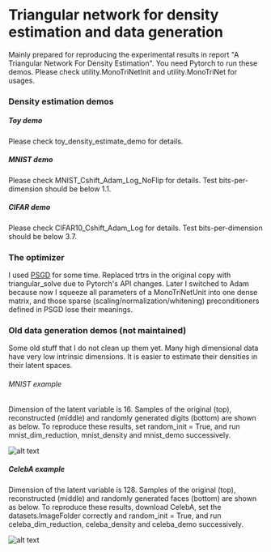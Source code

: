 # Triangular network for density estimation and data generation
Mainly prepared for reproducing the experimental results in report "A Triangular Network For Density Estimation". You need Pytorch to run these demos. Please check utility.MonoTriNetInit and utility.MonoTriNet for usages. 

### Density estimation demos
##### Toy demo
Please check toy_density_estimate_demo for details. 
##### MNIST demo
Please check MNIST_Cshift_Adam_Log_NoFlip for details. Test bits-per-dimension should be below 1.1.
##### CIFAR demo
Please check CIFAR10_Cshift_Adam_Log for details. Test bits-per-dimension should be below 3.7. 

### The optimizer
I used [PSGD](https://github.com/lixilinx/psgd_torch) for some time. Replaced trtrs in the original copy with triangular_solve due to Pytorch's API changes. Later I switched to Adam because now I squeeze all parameters of a MonoTriNetUnit into one dense matrix, and those sparse (scaling/normalization/whitening) preconditioners defined in PSGD lose their meanings. 

### Old data generation demos (not maintained)
Some old stuff that I do not clean up them yet. Many high dimensional data have very low intrinsic dimensions. It is easier to estimate their densities in their latent spaces.    
###### MNIST example
Dimension of the latent variable is 16. Samples of the original (top), reconstructed (middle) and randomly generated digits (bottom) are shown as below. To reproduce these results, set random_init = True, and run mnist_dim_reduction, mnist_density and mnist_demo successively.         

![alt text](https://github.com/lixilinx/TriNet4PdfEst/blob/master/misc/mnist_demo.png)

##### CelebA example
Dimension of the latent variable is 128. Samples of the original (top), reconstructed (middle) and randomly generated faces (bottom) are shown as below. To reproduce these results, download CelebA, set the datasets.ImageFolder correctly and random_init = True, and run celeba_dim_reduction, celeba_density and celeba_demo successively.

![alt text](https://github.com/lixilinx/TriNet4PdfEst/blob/master/misc/celeba_demo.png)
